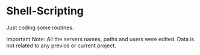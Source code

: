 Shell-Scripting
===============

Just coding some routines.

Important Note: 
All the servers names, paths and users were edited. Data is not related to any previos or current project.